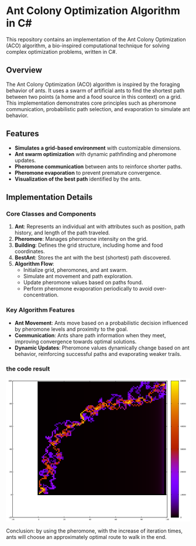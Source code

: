 # Ant Colony Optimization Algorithm in C#

This repository contains an implementation of the Ant Colony Optimization (ACO) algorithm, a bio-inspired computational technique for solving complex optimization problems, written in C#. 

## Overview

The Ant Colony Optimization (ACO) algorithm is inspired by the foraging behavior of ants. It uses a swarm of artificial ants to find the shortest path between two points (a home and a food source in this context) on a grid. This implementation demonstrates core principles such as pheromone communication, probabilistic path selection, and evaporation to simulate ant behavior.

## Features

- **Simulates a grid-based environment** with customizable dimensions.
- **Ant swarm optimization** with dynamic pathfinding and pheromone updates.
- **Pheromone communication** between ants to reinforce shorter paths.
- **Pheromone evaporation** to prevent premature convergence.
- **Visualization of the best path** identified by the ants.

## Implementation Details

### Core Classes and Components

1. **Ant**: Represents an individual ant with attributes such as position, path history, and length of the path traveled.
2. **Pheromore**: Manages pheromone intensity on the grid.
3. **Building**: Defines the grid structure, including home and food coordinates.
4. **BestAnt**: Stores the ant with the best (shortest) path discovered.
5. **Algorithm Flow**:
   - Initialize grid, pheromones, and ant swarm.
   - Simulate ant movement and path exploration.
   - Update pheromone values based on paths found.
   - Perform pheromone evaporation periodically to avoid over-concentration.

### Key Algorithm Features
- **Ant Movement**: Ants move based on a probabilistic decision influenced by pheromone levels and proximity to the goal.
- **Communication**: Ants share path information when they meet, improving convergence towards optimal solutions.
- **Dynamic Updates**: Pheromone values dynamically change based on ant behavior, reinforcing successful paths and evaporating weaker trails.



### the code result

![name-of-you-image](https://github.com/AlanYangYi/AntColonyAlgorithm/blob/main/result.png?raw=true)


Conclusion: by using the pheromone, with the increase of iteration times, ants will choose an approximately optimal route to walk in the end.
